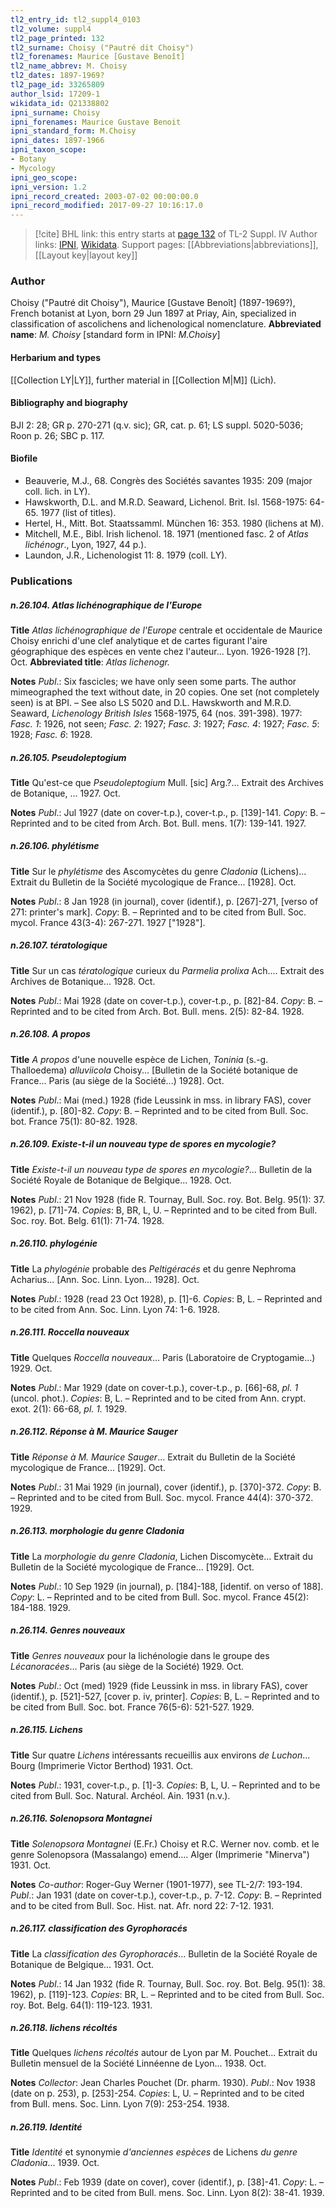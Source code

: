 ```yaml
---
tl2_entry_id: tl2_suppl4_0103
tl2_volume: suppl4
tl2_page_printed: 132
tl2_surname: Choisy ("Pautré dit Choisy")
tl2_forenames: Maurice [Gustave Benoît]
tl2_name_abbrev: M. Choisy
tl2_dates: 1897-1969?
tl2_page_id: 33265809
author_lsid: 17209-1
wikidata_id: Q21338802
ipni_surname: Choisy
ipni_forenames: Maurice Gustave Benoit
ipni_standard_form: M.Choisy
ipni_dates: 1897-1966
ipni_taxon_scope: 
- Botany
- Mycology
ipni_geo_scope: 
ipni_version: 1.2
ipni_record_created: 2003-07-02 00:00:00.0
ipni_record_modified: 2017-09-27 10:16:17.0
---
```


> [!cite] BHL link: this entry starts at [page 132](https://www.biodiversitylibrary.org/page/33265809) of TL-2 Suppl. IV
> Author links: [IPNI](https://www.ipni.org/a/17209-1), [Wikidata](https://www.wikidata.org/wiki/Q21338802). Support pages: [[Abbreviations|abbreviations]], [[Layout key|layout key]]

### Author

Choisy ("Pautré dit Choisy"), Maurice \[Gustave Benoît\] (1897-1969?), French botanist at Lyon, born 29 Jun 1897 at Priay, Ain, specialized in classification of ascolichens and lichenological nomenclature. 
**Abbreviated name**: *M. Choisy* \[standard form in IPNI: *M.Choisy*\]

#### Herbarium and types

[[Collection LY|LY]], further material in [[Collection M|M]] (Lich).

#### Bibliography and biography

BJI 2: 28; GR p. 270-271 (q.v. sic); GR, cat. p. 61; LS suppl. 5020-5036; Roon p. 26; SBC p. 117.

#### Biofile

- Beauverie, M.J., 68. Congrès des Sociétés savantes 1935: 209 (major coll. lich. in LY).
- Hawskworth, D.L. and M.R.D. Seaward, Lichenol. Brit. Isl. 1568-1975: 64-65. 1977 (list of titles).
- Hertel, H., Mitt. Bot. Staatssamml. München 16: 353. 1980 (lichens at M).
- Mitchell, M.E., Bibl. Irish lichenol. 18. 1971 (mentioned fasc. 2 of *Atlas lichénogr*., Lyon, 1927, 44 p.).
- Laundon, J.R., Lichenologist 11: 8. 1979 (coll. LY).

### Publications

##### n.26.104. Atlas lichénographique de l'Europe

**Title**
*Atlas lichénographique de l'Europe* centrale et occidentale de Maurice Choisy enrichi d'une clef analytique et de cartes figurant l'aire géographique des espèces en vente chez l'auteur... Lyon. 1926-1928 \[?\]. Oct.
**Abbreviated title**: *Atlas lichenogr.*

**Notes**
*Publ*.: Six fascicles; we have only seen some parts. The author mimeographed the text without date, in 20 copies. One set (not completely seen) is at BPI. – See also LS 5020 and D.L. Hawskworth and M.R.D. Seaward, *Lichenology British Isles* 1568-1975, 64 (nos. 391-398). 1977: *Fasc. 1*: 1926, not seen; *Fasc. 2*: 1927; *Fasc. 3*: 1927; *Fasc. 4*: 1927; *Fasc. 5*: 1928; *Fasc. 6*: 1928.

##### n.26.105. Pseudoleptogium

**Title**
Qu'est-ce que *Pseudoleptogium* Mull. \[sic\] Arg.?... Extrait des Archives de Botanique, ... 1927. Oct.

**Notes**
*Publ*.: Jul 1927 (date on cover-t.p.), cover-t.p., p. \[139\]-141. *Copy*: B. – Reprinted and to be cited from Arch. Bot. Bull. mens. 1(7): 139-141. 1927.

##### n.26.106. phylétisme

**Title**
Sur le *phylétisme* des Ascomycètes du genre *Cladonia* (Lichens)... Extrait du Bulletin de la Société mycologique de France... \[1928\]. Oct.

**Notes**
*Publ*.: 8 Jan 1928 (in journal), cover (identif.), p. \[267\]-271, \[verso of 271: printer's mark\].
*Copy*: B. – Reprinted and to be cited from Bull. Soc. mycol. France 43(3-4): 267-271. 1927 \["1928"\].

##### n.26.107. tératologique

**Title**
Sur un cas *tératologique* curieux du *Parmelia prolixa* Ach.... Extrait des Archives de Botanique... 1928. Oct.

**Notes**
*Publ*.: Mai 1928 (date on cover-t.p.), cover-t.p., p. \[82\]-84. *Copy*: B. – Reprinted and to be cited from Arch. Bot. Bull. mens. 2(5): 82-84. 1928.

##### n.26.108. A propos

**Title**
*A propos* d'une nouvelle espèce de Lichen, *Toninia* (s.-g. Thalloedema) *alluviicola* Choisy... \[Bulletin de la Société botanique de France... Paris (au siège de la Société...) 1928\]. Oct.

**Notes**
*Publ*.: Mai (med.) 1928 (fide Leussink in mss. in library FAS), cover (identif.), p. \[80\]-82.
*Copy*: B. – Reprinted and to be cited from Bull. Soc. bot. France 75(1): 80-82. 1928.

##### n.26.109. Existe-t-il un nouveau type de spores en mycologie?

**Title**
*Existe-t-il un nouveau type de spores en mycologie?*... Bulletin de la Société Royale de Botanique de Belgique... 1928. Oct.

**Notes**
*Publ*.: 21 Nov 1928 (fide R. Tournay, Bull. Soc. roy. Bot. Belg. 95(1): 37. 1962), p. \[71\]-74.
*Copies*: B, BR, L, U. – Reprinted and to be cited from Bull. Soc. roy. Bot. Belg. 61(1): 71-74. 1928.

##### n.26.110. phylogénie

**Title**
La *phylogénie* probable des *Peltigéracés* et du genre Nephroma Acharius... \[Ann. Soc. Linn. Lyon... 1928\]. Oct.

**Notes**
*Publ*.: 1928 (read 23 Oct 1928), p. \[1\]-6. *Copies*: B, L. – Reprinted and to be cited from Ann. Soc. Linn. Lyon 74: 1-6. 1928.

##### n.26.111. Roccella nouveaux

**Title**
Quelques *Roccella nouveaux*... Paris (Laboratoire de Cryptogamie...) 1929. Oct.

**Notes**
*Publ*.: Mar 1929 (date on cover-t.p.), cover-t.p., p. \[66\]-68, *pl. 1* (uncol. phot.). *Copies*: B, L. – Reprinted and to be cited from Ann. crypt. exot. 2(1): 66-68, *pl. 1.* 1929.

##### n.26.112. Réponse à M. Maurice Sauger

**Title**
*Réponse à M. Maurice Sauger*... Extrait du Bulletin de la Société mycologique de France... \[1929\]. Oct.

**Notes**
*Publ*.: 31 Mai 1929 (in journal), cover (identif.), p. \[370\]-372. *Copy*: B. – Reprinted and to be cited from Bull. Soc. mycol. France 44(4): 370-372. 1929.

##### n.26.113. morphologie du genre Cladonia

**Title**
La *morphologie du genre Cladonia*, Lichen Discomycète... Extrait du Bulletin de la Société mycologique de France... \[1929\]. Oct.

**Notes**
*Publ*.: 10 Sep 1929 (in journal), p. \[184\]-188, \[identif. on verso of 188\]. *Copy*: L. – Reprinted and to be cited from Bull. Soc. mycol. France 45(2): 184-188. 1929.

##### n.26.114. Genres nouveaux

**Title**
*Genres nouveaux* pour la lichénologie dans le groupe des *Lécanoracées*... Paris (au siège de la Société) 1929. Oct.

**Notes**
*Publ*.: Oct (med) 1929 (fide Leussink in mss. in library FAS), cover (identif.), p. \[521\]-527, \[cover p. iv, printer\]. *Copies*: B, L. – Reprinted and to be cited from Bull. Soc. bot. France 76(5-6): 521-527. 1929.

##### n.26.115. Lichens

**Title**
Sur quatre *Lichens* intéressants recueillis aux environs *de Luchon*... Bourg (Imprimerie Victor Berthod) 1931. Oct.

**Notes**
*Publ*.: 1931, cover-t.p., p. \[1\]-3. *Copies*: B, L, U. – Reprinted and to be cited from Bull. Soc. Natural. Archéol. Ain. 1931 (n.v.).

##### n.26.116. Solenopsora Montagnei

**Title**
*Solenopsora Montagnei* (E.Fr.) Choisy et R.C. Werner nov. comb. et le genre Solenopsora (Massalango) emend.... Alger (Imprimerie "Minerva") 1931. Oct.

**Notes**
*Co-author*: Roger-Guy Werner (1901-1977), see TL-2/7: 193-194.
*Publ*.: Jan 1931 (date on cover-t.p.), cover-t.p., p. 7-12. *Copy*: B. – Reprinted and to be cited from Bull. Soc. Hist. nat. Afr. nord 22: 7-12. 1931.

##### n.26.117. classification des Gyrophoracés

**Title**
La *classification des Gyrophoracés*... Bulletin de la Société Royale de Botanique de Belgique... 1931. Oct.

**Notes**
*Publ*.: 14 Jan 1932 (fide R. Tournay, Bull. Soc. roy. Bot. Belg. 95(1): 38. 1962), p. \[119\]-123.
*Copies*: BR, L. – Reprinted and to be cited from Bull. Soc. roy. Bot. Belg. 64(1): 119-123. 1931.

##### n.26.118. lichens récoltés

**Title**
Quelques *lichens récoltés* autour de Lyon par M. Pouchet... Extrait du Bulletin mensuel de la Société Linnéenne de Lyon... 1938. Oct.

**Notes**
*Collector*: Jean Charles Pouchet (Dr. pharm. 1930).
*Publ*.: Nov 1938 (date on p. 253), p. \[253\]-254. *Copies*: L, U. – Reprinted and to be cited from Bull. mens. Soc. Linn. Lyon 7(9): 253-254. 1938.

##### n.26.119. Identité

**Title**
*Identité* et synonymie *d'anciennes espèces* de Lichens *du genre Cladonia*... 1939. Oct.

**Notes**
*Publ*.: Feb 1939 (date on cover), cover (identif.), p. \[38\]-41. *Copy*: L. – Reprinted and to be cited from Bull. mens. Soc. Linn. Lyon 8(2): 38-41. 1939.

